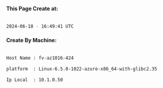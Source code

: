 
   
#### This Page Create at:

```bash

2024-06-18 - 16:49:41 UTC

```

#### Create By Machine:

```bash

Host Name : fv-az1016-424

platform  : Linux-6.5.0-1022-azure-x86_64-with-glibc2.35

Ip Local  : 10.1.0.50

```

